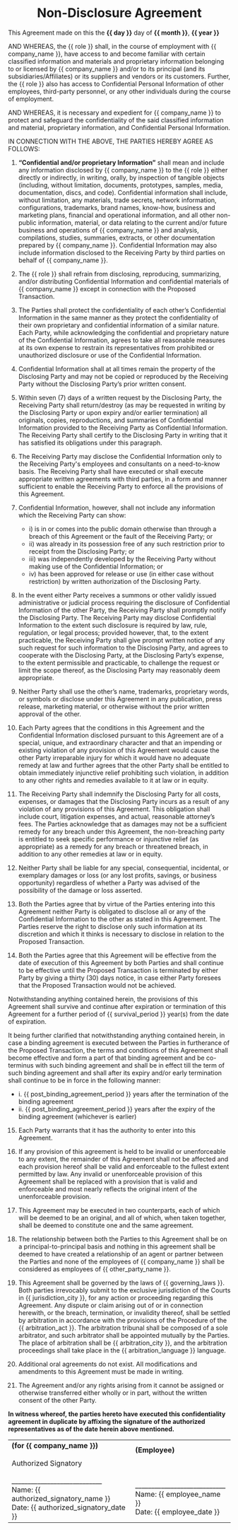 <h1 style="text-align: center;">Non-Disclosure Agreement</h1>

This Agreement made on this the **{{ day }}** day of **{{ month }}**, **{{ year }}**

AND WHEREAS, the {{ role }} shall, in the course of employment with {{ company_name }}, have access to and become familiar with certain classified information and materials and proprietary information belonging to or licensed by {{ company_name }} and/or to its principal (and its subsidiaries/Affiliates) or its suppliers and vendors or its customers. Further, the {{ role }} also has access to Confidential Personal Information of other employees, third-party personnel, or any other individuals during the course of employment.

AND WHEREAS, it is necessary and expedient for {{ company_name }} to protect and safeguard the confidentiality of the said classified information and material, proprietary information, and Confidential Personal Information.

IN CONNECTION WITH THE ABOVE, THE PARTIES HEREBY AGREE AS FOLLOWS:

1. **“Confidential and/or proprietary Information”** shall mean and include any information disclosed by {{ company_name }} to the {{ role }} either directly or indirectly, in writing, orally, by inspection of tangible objects (including, without limitation, documents, prototypes, samples, media, documentation, discs, and code). Confidential information shall include, without limitation, any materials, trade secrets, network information, configurations, trademarks, brand names, know-how, business and marketing plans, financial and operational information, and all other non-public information, material, or data relating to the current and/or future business and operations of {{ company_name }} and analysis, compilations, studies, summaries, extracts, or other documentation prepared by {{ company_name }}. Confidential Information may also include information disclosed to the Receiving Party by third parties on behalf of {{ company_name }}.

2. The {{ role }} shall refrain from disclosing, reproducing, summarizing, and/or distributing Confidential Information and confidential materials of {{ company_name }} except in connection with the Proposed Transaction.

3. The Parties shall protect the confidentiality of each other’s Confidential Information in the same manner as they protect the confidentiality of their own proprietary and confidential information of a similar nature. Each Party, while acknowledging the confidential and proprietary nature of the Confidential Information, agrees to take all reasonable measures at its own expense to restrain its representatives from prohibited or unauthorized disclosure or use of the Confidential Information.

4. Confidential Information shall at all times remain the property of the Disclosing Party and may not be copied or reproduced by the Receiving Party without the Disclosing Party’s prior written consent.

5. Within seven (7) days of a written request by the Disclosing Party, the Receiving Party shall return/destroy (as may be requested in writing by the Disclosing Party or upon expiry and/or earlier termination) all originals, copies, reproductions, and summaries of Confidential Information provided to the Receiving Party as Confidential Information. The Receiving Party shall certify to the Disclosing Party in writing that it has satisfied its obligations under this paragraph.

6. The Receiving Party may disclose the Confidential Information only to the Receiving Party's employees and consultants on a need-to-know basis. The Receiving Party shall have executed or shall execute appropriate written agreements with third parties, in a form and manner sufficient to enable the Receiving Party to enforce all the provisions of this Agreement.

7. Confidential Information, however, shall not include any information which the Receiving Party can show:

   - i) is in or comes into the public domain otherwise than through a breach of this Agreement or the fault of the Receiving Party; or
   - ii) was already in its possession free of any such restriction prior to receipt from the Disclosing Party; or
   - iii) was independently developed by the Receiving Party without making use of the Confidential Information; or
   - iv) has been approved for release or use (in either case without restriction) by written authorization of the Disclosing Party.

8. In the event either Party receives a summons or other validly issued administrative or judicial process requiring the disclosure of Confidential Information of the other Party, the Receiving Party shall promptly notify the Disclosing Party. The Receiving Party may disclose Confidential Information to the extent such disclosure is required by law, rule, regulation, or legal process; provided however, that, to the extent practicable, the Receiving Party shall give prompt written notice of any such request for such information to the Disclosing Party, and agrees to cooperate with the Disclosing Party, at the Disclosing Party’s expense, to the extent permissible and practicable, to challenge the request or limit the scope thereof, as the Disclosing Party may reasonably deem appropriate.

9. Neither Party shall use the other’s name, trademarks, proprietary words, or symbols or disclose under this Agreement in any publication, press release, marketing material, or otherwise without the prior written approval of the other.

10. Each Party agrees that the conditions in this Agreement and the Confidential Information disclosed pursuant to this Agreement are of a special, unique, and extraordinary character and that an impending or existing violation of any provision of this Agreement would cause the other Party irreparable injury for which it would have no adequate remedy at law and further agrees that the other Party shall be entitled to obtain immediately injunctive relief prohibiting such violation, in addition to any other rights and remedies available to it at law or in equity.

11. The Receiving Party shall indemnify the Disclosing Party for all costs, expenses, or damages that the Disclosing Party incurs as a result of any violation of any provisions of this Agreement. This obligation shall include court, litigation expenses, and actual, reasonable attorney’s fees. The Parties acknowledge that as damages may not be a sufficient remedy for any breach under this Agreement, the non-breaching party is entitled to seek specific performance or injunctive relief (as appropriate) as a remedy for any breach or threatened breach, in addition to any other remedies at law or in equity.

12. Neither Party shall be liable for any special, consequential, incidental, or exemplary damages or loss (or any lost profits, savings, or business opportunity) regardless of whether a Party was advised of the possibility of the damage or loss asserted.

13. Both the Parties agree that by virtue of the Parties entering into this Agreement neither Party is obligated to disclose all or any of the Confidential Information to the other as stated in this Agreement. The Parties reserve the right to disclose only such information at its discretion and which it thinks is necessary to disclose in relation to the Proposed Transaction.

14. Both the Parties agree that this Agreement will be effective from the date of execution of this Agreement by both Parties and shall continue to be effective until the Proposed Transaction is terminated by either Party by giving a thirty (30) days notice, in case either Party foresees that the Proposed Transaction would not be achieved.

Notwithstanding anything contained herein, the provisions of this Agreement shall survive and continue after expiration or termination of this Agreement for a further period of {{ survival_period }} year(s) from the date of expiration.

It being further clarified that notwithstanding anything contained herein, in case a binding agreement is executed between the Parties in furtherance of the Proposed Transaction, the terms and conditions of this Agreement shall become effective and form a part of that binding agreement and be co-terminus with such binding agreement and shall be in effect till the term of such binding agreement and shall after its expiry and/or early termination shall continue to be in force in the following manner:

- i. {{ post_binding_agreement_period }} years after the termination of the binding agreement
- ii. {{ post_binding_agreement_period }} years after the expiry of the binding agreement
  (whichever is earlier)

15. Each Party warrants that it has the authority to enter into this Agreement.

16. If any provision of this agreement is held to be invalid or unenforceable to any extent, the remainder of this Agreement shall not be affected and each provision hereof shall be valid and enforceable to the fullest extent permitted by law. Any invalid or unenforceable provision of this Agreement shall be replaced with a provision that is valid and enforceable and most nearly reflects the original intent of the unenforceable provision.

17. This Agreement may be executed in two counterparts, each of which will be deemed to be an original, and all of which, when taken together, shall be deemed to constitute one and the same agreement.

18. The relationship between both the Parties to this Agreement shall be on a principal-to-principal basis and nothing in this agreement shall be deemed to have created a relationship of an agent or partner between the Parties and none of the employees of {{ company_name }} shall be considered as employees of {{ other_party_name }}.

19. This Agreement shall be governed by the laws of {{ governing_laws }}. Both parties irrevocably submit to the exclusive jurisdiction of the Courts in {{ jurisdiction_city }}, for any action or proceeding regarding this Agreement. Any dispute or claim arising out of or in connection herewith, or the breach, termination, or invalidity thereof, shall be settled by arbitration in accordance with the provisions of the Procedure of the {{ arbitration_act }}. The arbitration tribunal shall be composed of a sole arbitrator, and such arbitrator shall be appointed mutually by the Parties. The place of arbitration shall be {{ arbitration_city }}, and the arbitration proceedings shall take place in the {{ arbitration_language }} language.

20. Additional oral agreements do not exist. All modifications and amendments to this Agreement must be made in writing.

21. The Agreement and/or any rights arising from it cannot be assigned or otherwise transferred either wholly or in part, without the written consent of the other Party.

**In witness whereof, the parties hereto have executed this confidentiality agreement in duplicate by affixing the signature of the authorized representatives as of the date herein above mentioned.**

<table>
    <tr>
      <td><b>(for {{ company_name }})</b><br><br>
          Authorized Signatory<br><br>
          ____________________________<br>
          Name: {{ authorized_signatory_name }}<br>
          Date: {{ authorized_signatory_date }}
      </td>
      <td><b>(Employee)</b><br><br><br><br>
          ____________________________<br>
          Name: {{ employee_name }}<br>
          Date: {{ employee_date }}
      </td>
    </tr>
</table>
